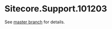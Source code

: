 # Sitecore.Support.101203

See [master branch](https://github.com/sitecoresupport/Sitecore.Support.101203) for details.